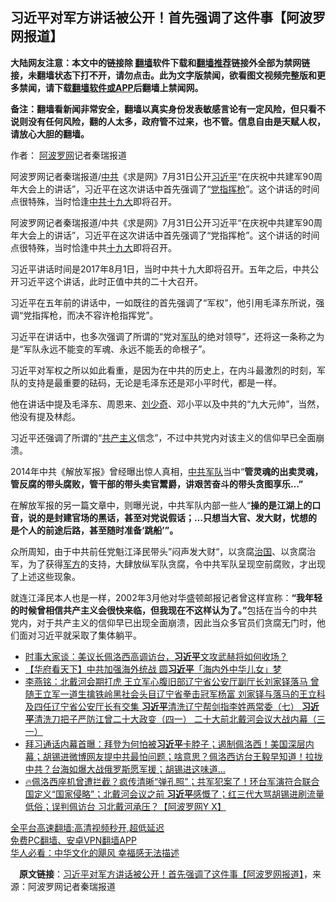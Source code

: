  <!-- 面包屑导航 --> <h2>习近平对军方讲话被公开！首先强调了这件事【阿波罗网报道】</h2> <p class="notice"><b>大陆网友注意：本文中的链接除 <a href="https://github.com/bannedbook/fanqiang" >翻墙</a>软件下载和<a href="https://github.com/killgcd/justmysocks/blob/master/README.md">翻墙推荐</a>链接外全部为禁网链接，未翻墙状态下打不开，请勿点击。此为文字版禁闻，欲看图文视频完整版和更多禁闻，请下载<a href="https://github.com/bannedbook/fanqiang">翻墙软件或APP</a>后翻墙上禁闻网。</p><p>备注：翻墙看新闻非常安全，翻墙以真实身份发表敏感言论有一定风险，但只看不说则没有任何风险，翻的人太多，政府管不过来，也不管。信息自由是天赋人权，请放心大胆的翻墙。</b></p>  <div class="entry"> <p>作者： <span class='wp_keywordlink_affiliate'><a href="https://www.aboluowang.com/" title="阿波罗网" target="_blank">阿波罗网</a></span>记者秦瑞报道</p> <p id="summary">阿波罗网记者秦瑞报道/<a href="https://www.bannedbook.org/bnews/tag/%e4%b8%ad%e5%85%b1/" class="st_tag internal_tag" rel="tag" title="标签 中共 下的日志">中共</a>《求是网》7月31日公开<a href="https://www.bannedbook.org/bnews/tag/%e4%b9%a0%e8%bf%91%e5%b9%b3/" class="st_tag internal_tag" rel="tag" title="标签 习近平 下的日志">习近平</a>“在庆祝中共建军90周年大会上的讲话”，习近平在这次讲话中首先强调了“<a href="https://www.bannedbook.org/bnews/tag/%E5%85%9A%E6%8C%87%E6%8C%A5%E6%9E%AA/" class="st_tag internal_tag" rel="tag" title="标签 党指挥枪 下的日志">党指挥枪</a>”。这个讲话的时间点很特殊，当时恰逢<a href="https://www.bannedbook.org/bnews/tag/%e4%b8%ad%e5%85%b1%e5%8d%81%e4%b9%9d%e5%a4%a7/" class="st_tag internal_tag" rel="tag" title="标签 中共十九大 下的日志">中共十九大</a>即将召开。</p> <p>阿波罗网记者秦瑞报道/中共《求是网》7月31日公开习近平“在庆祝中共建军90周年大会上的讲话”，习近平在这次讲话中首先强调了“党指挥枪”。这个讲话的时间点很特殊，当时恰逢中共<a href="https://www.bannedbook.org/bnews/tag/%e5%8d%81%e4%b9%9d%e5%a4%a7/" class="st_tag internal_tag" rel="tag" title="标签 十九大 下的日志">十九大</a>即将召开。</p>  <p>习近平讲话时间是2017年8月1日，当时中共十九大即将召开。五年之后，中共公开习近平这个讲话，此时正值中共的二十大召开。</p> <p>习近平在五年前的讲话中，一如既往的首先强调了“军权”，他引用毛泽东所说，强调“党指挥枪，而决不容许枪指挥党”。</p> <p>习近平在讲话中，也多次强调了所谓的“党对<a href="https://www.bannedbook.org/bnews/tag/%E5%86%9B%E9%98%9F/" class="st_tag internal_tag" rel="tag" title="标签 军队 下的日志">军队</a>的绝对领导”，还将这一条称之为是“军队永远不能变的军魂、永远不能丢的命根子”。</p>  <p>习近平对军权之所以如此看重，是因为在中共的历史上，在内斗最激烈的时刻，军队的支持是最重要的砝码，无论是毛泽东还是邓小平时代，都是一样。</p> <p>他在讲话中提及毛泽东、周恩来、<span class='wp_keywordlink'><a href="https://www.bannedbook.org/forum2/topic1158.html" title="《刘少奇传》" target="_blank">刘少奇</a></span>、邓小平以及中共的“九大元帅”，当然，他没有提及林彪。</p> <p>习近平还强调了所谓的“<span class='wp_keywordlink'><a href="https://www.bannedbook.org/forum2/topic6177.html" title="《共产主义的终极目的》" target="_blank">共产主义</a></span>信念”，不过中共党内对该主义的信仰早已全面崩溃。</p>  <p>2014年中共《解放军报》曾经曝出惊人真相，<a href="https://www.bannedbook.org/bnews/tag/%e4%b8%ad%e5%85%b1%e5%86%9b%e9%98%9f/" class="st_tag internal_tag" rel="tag" title="标签 中共军队 下的日志">中共军队</a>当中“<strong>管灵魂的出卖灵魂，管反腐的带头腐败，管干部的带头卖官鬻爵，讲艰苦奋斗的带头贪图享乐&#8230;”</strong></p> <p>在解放军报的另一篇文章中，则曝光说，中共军队内部一些人“<strong>操的是江湖上的口音，说的是封建官场的黑话，甚至对党说假话；&#8230;只想当大官、发大财，忧想的是个人的前途后路，甚至随时准备‘跳船’”。</strong></p> <p>众所周知，由于中共前任党魁江泽民带头”闷声发大财“，以贪腐<span class='wp_keywordlink'><a href="https://www.bannedbook.org/forum24/topic8925.html" title="《治国大道》" target="_blank">治国</a></span>、以贪腐治军，为了获得<a href="https://www.bannedbook.org/bnews/tag/%E5%86%9B%E6%96%B9/" class="st_tag internal_tag" rel="tag" title="标签 军方 下的日志">军方</a>的支持，大肆放纵军队贪腐，令中共军队呈现空前腐败，才出现了上述这些现象。</p>  <p>就连江泽民本人也是一样，2002年3月他对华盛顿邮报记者曾这样宣称：<strong>“我年轻的时候曾相信共产主义会很快来临，但我现在不这样认为了。”</strong>包括在当今的中共党内，对于共产主义的信仰早已出现全面崩溃，因此当众多官员们贪腐无门时，他们面对习近平就采取了集体躺平。</p> <div id="taboola-mid-1"></div>  <ul class='op-related-articles' title='相关阅读'> <li><a href='https://www.bannedbook.org/bnews/comments/20220804/1767362.html' target='_blank'>时事大家谈：美议长佩洛西高调访台，<b>习近平</b>文攻武赫将如何收场？</a></li> <li><a href='https://www.bannedbook.org/bnews/comments/20220804/1767359.html' target='_blank'>【华府看天下】中共加强海外统战 圆<b>习近平</b>「海内外中华儿女」梦</a></li> <li><a href='https://www.bannedbook.org/bnews/comments/20220804/1767352.html' target='_blank'>李燕铭：北戴河会期打虎 王立军心腹旧部辽宁省公安厅副厅长刘家铎落马 曾随王立军一道生擒铁岭黑社会头目辽宁省拳击冠军杨富 刘家铎与落马的王立科及四任辽宁省公安厅长有交集 <b>习近平</b>清洗辽宁帮剑指李姓两常委（七） <b>习近平</b>清洗刀把子严防江曾二十大政变（四一） 二十大前北戴河会议大战内幕（三一）</a></li> <li><a href='https://www.bannedbook.org/bnews/bannedvideo/20220804/1767337.html' target='_blank'>拜习通话内幕首曝：拜登为何怕被<b>习近平</b>卡脖子；遏制佩洛西！美国深层内幕；胡锡进微博网友提中共最怕问题；啥意思？佩洛西访台王毅早知道！拉拢中共？台海如爆大战俄罗斯愿军援；胡锡进这味道…</a></li> <li><a href='https://www.bannedbook.org/bnews/bannedvideo/20220804/1767332.html' target='_blank'>🔥佩洛西座机曾遭拦截？疯传清晰“弹孔照”；共军犯案了！环台军演符合联合国定义“国家侵略”；北戴河会议之前 <b>习近平</b>感慨了；红三代大骂胡锡进刷流量低俗；误判佩访台 习北戴河承压？【阿波罗网Y X】</a></li> </ul> <p class="texttj"> <a href="https://github.com/bannedbook/fanqiang/wiki/V2ray%E6%9C%BA%E5%9C%BA" target="_blank">全平台高速翻墙:高清视频秒开,超低延迟</a><br/> <a href="https://github.com/bannedbook/fanqiang/wiki/%E7%A6%81%E9%97%BB%E7%BD%91%E5%AE%89%E5%8D%93%E7%BF%BB%E5%A2%99%E6%96%B0%E9%97%BBAPP" target="_blank">免费PC翻墙、安卓VPN翻墙APP</a><br/> <a href="https://www.bannedbook.org/bnews/comments/20220220/1694796.html" target="_blank">华人必看：中华文化的飓风 幸福感无法描述</a> </p><p class="src-info">　<b>原文链接</b>：<a class="src_link" href="https://www.aboluowang.com/2022/0804/1785137.html" target="_blank">习近平对军方讲话被公开！首先强调了这件事【阿波罗网报道】</a>，来源：阿波罗网记者秦瑞报道 </p><a name='sharetosocial'></a>  <div style="margin-bottom:5px;padding-bottom:5px;clear:both"> <div id="archive-pix-1" class="banner-ads"> <!-- AuctionX Display platform tag START --> <div id="27602x728x90x621x_ADSLOT1" clicktrack="%%CLICK_URL_ESC%%"></div>  <!-- AuctionX Display platform tag END --> </div> <div id="archive-pix-2" class="banner-ads"> <!-- AuctionX Display platform tag START --> <div id="27556x300x250x621x_ADSLOT1" clicktrack="%%CLICK_URL_ESC%%" style="margin:0 auto;text-align:center"></div>  <!-- AuctionX Display platform tag END --> </div> </div>  <div id="archive-pix-1" class="banner-ads"> <!-- AuctionX Display platform tag START --> <div id="27603x728x90x621x_ADSLOT1" clicktrack="%%CLICK_URL_ESC%%"></div>  <!-- AuctionX Display platform tag END --> </div> </div><!--END ENTRY--> 